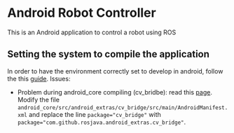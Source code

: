 # Android Robot Controller
This is an Android application to control a robot using ROS

## Setting the system to compile the application
In order to have the environment correctly set to develop in android, follow the this [guide](http://wiki.ros.org/android/Tutorials/kinetic/Installation%20-%20ROS%20Development%20Environment).
Issues:
* Problem during android_core compiling (cv_bridbe): read this [page](https://github.com/rosjava/android_core/issues/303). Modify the file ```android_core/src/android_extras/cv_bridge/src/main/AndroidManifest.xml``` and replace the line ```package="cv_bridge"``` with ```package="com.github.rosjava.android_extras.cv_bridge"```.
